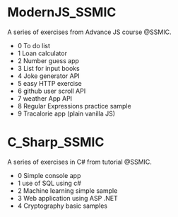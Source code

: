 # ModernJS_SSMIC
A series of exercises from Advance JS course @SSMIC.

* 0 To do list
* 1 Loan calculator
* 2 Number guess app
* 3 List for input books
* 4 Joke generator API
* 5 easy HTTP exercise
* 6 github user scroll API
* 7 weather App API
* 8 Regular Expressions practice sample
* 9 Tracalorie app (plain vanilla JS)

# C_Sharp_SSMIC
A series of exercises in C# from tutorial @SSMIC.

* 0 Simple console app
* 1 use of SQL using c#
* 2 Machine learning simple sample
* 3 Web application using ASP .NET
* 4 Cryptography basic samples

